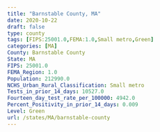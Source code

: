 ```yaml
---
title: "Barnstable County, MA"
date: 2020-10-22
draft: false
type: county
tags: [FIPS:25001.0,FEMA:1.0,Small metro,Green]
categories: [MA]
County: Barnstable County
State: MA
FIPS: 25001.0
FEMA_Region: 1.0
Population: 212990.0
NCHS_Urban_Rural_Classification: Small metro
Tests_in_prior_14_days: 10527.0
Fourteen_day_test_rate_per_100000: 4942.0
Percent_Positivity_in_prior_14_days: 0.009
Level: Green
url: /states/MA/barnstable-county
---
```



